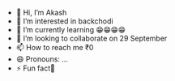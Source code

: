 - 👋 Hi, I’m Akash
- 👀 I’m interested in backchodi
- 🌱 I’m currently learning 😁😁😁😁
- 💞️ I’m looking to collaborate on 29 September 
- 📫 How to reach me ₹0
- 😄 Pronouns: ...
- ⚡ Fun fact🤚

<!---
Akash8t2/Akash8t2 is a ✨ special ✨ repository because its `README.md` (this file) appears on your GitHub profile.
You can click the Preview link to take a look at your changes.
--->
